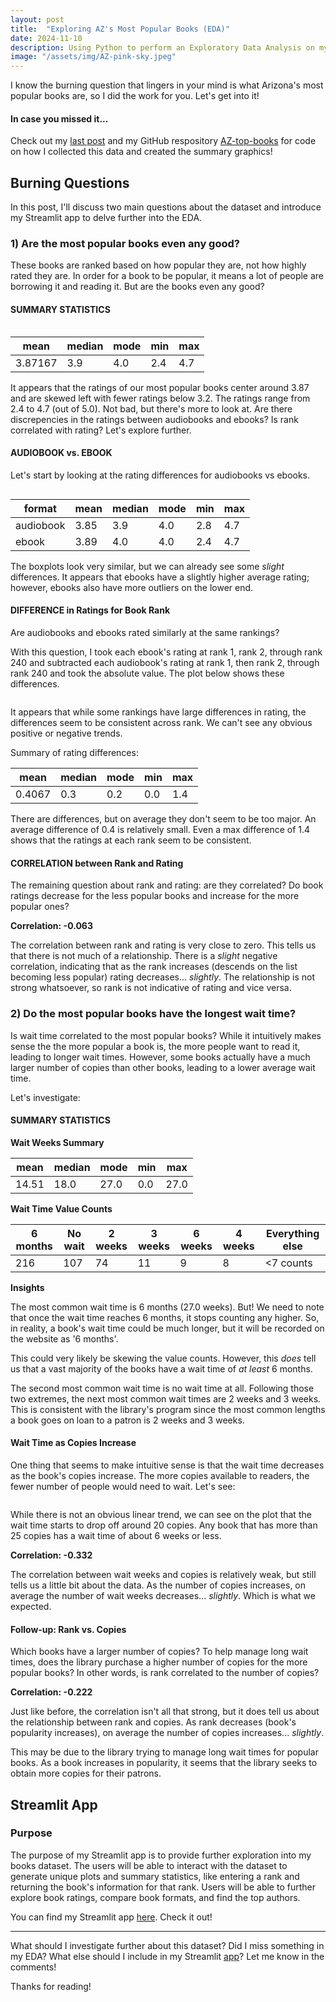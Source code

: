 ```yaml
---
layout: post
title:  "Exploring AZ's Most Popular Books (EDA)"
date: 2024-11-10
description: Using Python to perform an Exploratory Data Analysis on my AZ-best-books dataset.   
image: "/assets/img/AZ-pink-sky.jpeg"
---
```

<p class="intro"><span class="dropcap">I</span> know the burning question that lingers in your mind is what Arizona's most popular books are, so I did the work for you. Let's get into it!</p>

#### In case you missed it...
Check out my [last post](https://brinleyostler.github.io/data-science-blog/blog/post-two/) and my GitHub respository [AZ-top-books](https://github.com/brinleyostler/AZ-top-books) for code on how I collected this data and created the summary graphics!

## Burning Questions

In this post, I'll discuss two main questions about the dataset and introduce my Streamlit app to delve further into the EDA.

### 1) Are the most popular books even any good?

These books are ranked based on how popular they are, not how highly rated they are. In order for a book to be popular, it means a lot of people are borrowing it and reading it. But are the books even any good?

#### SUMMARY STATISTICS

<figure>
    <img src="{{site.url}}/{{site.baseurl}}/assets/img/book-ratings.png" alt=""> 
</figure>

| mean | median | mode | min | max|
|------|--------|------|-----|----|
| 3.87167 | 3.9 | 4.0 | 2.4 | 4.7 |

It appears that the ratings of our most popular books center around 3.87 and are skewed left with fewer ratings below 3.2. The ratings range from 2.4 to 4.7 (out of 5.0). Not bad, but there's more to look at. Are there discrepencies in the ratings between audiobooks and ebooks? Is rank correlated with rating? Let's explore further.


#### AUDIOBOOK vs. EBOOK

Let's start by looking at the rating differences for audiobooks vs ebooks.

<figure>
    <img src="{{site.url}}/{{site.baseurl}}/assets/img/audio-e-boxplot.png" alt=""> 
</figure>

| format | mean | median | mode | min | max|
|--------|------|--------|------|-----|----|
| audiobook | 3.85 | 3.9 | 4.0 | 2.8 | 4.7 | 
| ebook | 3.89 | 4.0 | 4.0 | 2.4 | 4.7 |

The boxplots look very similar, but we can already see some *slight* differences. It appears that ebooks have a slightly higher average rating; however, ebooks also have more outliers on the lower end. 


#### DIFFERENCE in Ratings for Book Rank

Are audiobooks and ebooks rated similarly at the same rankings? 

With this question, I took each ebook's rating at rank 1, rank 2, through rank 240 and subtracted each audiobook's rating at rank 1, then rank 2, through rank 240 and took the absolute value. The plot below shows these differences. 

<figure>
    <img src="{{site.url}}/{{site.baseurl}}/assets/img/rating-diff-plot.png" alt=""> 
</figure>

It appears that while some rankings have large differences in rating, the differences seem to be consistent across rank. We can't see any obvious positive or negative trends. 

Summary of rating differences:

| mean | median | mode | min | max |
|------|--------|------|-----|-----|
| 0.4067 | 0.3 | 0.2 | 0.0 | 1.4 |

There are differences, but on average they don't seem to be too major. An average difference of 0.4 is relatively small. Even a max difference of 1.4 shows that the ratings at each rank seem to be consistent.


#### CORRELATION between Rank and Rating

The remaining question about rank and rating: are they correlated? Do book ratings decrease for the less popular books and increase for the more popular ones?

**Correlation: -0.063**

The correlation between rank and rating is very close to zero. This tells us that there is not much of a relationship. There is a *slight* negative correlation, indicating that as the rank increases (descends on the list becoming less popular) rating decreases... *slightly*. The relationship is not strong whatsoever, so rank is not indicative of rating and vice versa.




### 2) Do the most popular books have the longest wait time?

Is wait time correlated to the most popular books? While it intuitively makes sense the the more popular a book is, the more people want to read it, leading to longer wait times. However, some books actually have a much larger number of copies than other books, leading to a lower average wait time.

Let's investigate:

#### SUMMARY STATISTICS

**Wait Weeks Summary**

| mean | median | mode | min | max |
|------|--------|------|-----|-----|
| 14.51 | 18.0 | 27.0 | 0.0 | 27.0 |

**Wait Time Value Counts**

| 6 months | No wait | 2 weeks | 3 weeks | 6 weeks | 4 weeks | Everything else |
|----------|---------|---------|---------|---------|---------|-----------------|
| 216 | 107 | 74 | 11 | 9 | 8 | <7 counts |

**Insights**

The most common wait time is 6 months (27.0 weeks). But! We need to note that once the wait time reaches 6 months, it stops counting any higher. So, in reality, a book's wait time could be much longer, but it will be recorded on the website as '6 months'. 

This could very likely be skewing the value counts. However, this *does* tell us that a vast majority of the books have a wait time of *at least* 6 months.

The second most common wait time is no wait time at all. Following those two extremes, the next most common wait times are 2 weeks and 3 weeks. This is consistent with the library's program since the most common lengths a book goes on loan to a patron is 2 weeks and 3 weeks.


#### Wait Time as Copies Increase

One thing that seems to make intuitive sense is that the wait time decreases as the book's copies increase. The more copies available to readers, the fewer number of people would need to wait. Let's see:

<figure>
    <img src="{{site.url}}/{{site.baseurl}}/assets/img/wait-copies.png" alt=""> 
</figure>

While there is not an obvious linear trend, we can see on the plot that the wait time starts to drop off around 20 copies. Any book that has more than 25 copies has a wait time of about 6 weeks or less.

**Correlation: -0.332**

The correlation between wait weeks and copies is relatively weak, but still tells us a little bit about the data. As the number of copies increases, on average the number of wait weeks decreases... *slightly*. Which is what we expected.


#### Follow-up: Rank vs. Copies

Which books have a larger number of copies? To help manage long wait times, does the library purchase a higher number of copies for the more popular books? In other words, is rank correlated to the number of copies?

**Correlation: -0.222**

Just like before, the correlation isn't all that strong, but it does tell us about the relationship between rank and copies. As rank decreases (book's popularity increases), on average the number of copies increases... *slightly*.

This may be due to the library trying to manage long wait times for popular books. As a book increases in popularity, it seems that the library seeks to obtain more copies for their patrons.


## Streamlit App

### Purpose

The purpose of my Streamlit app is to provide further exploration into my books dataset. The users will be able to interact with the dataset to generate unique plots and summary statistics, like entering a rank and returning the book's information for that rank. Users will be able to further explore book ratings, compare book formats, and find the top authors.

You can find my Streamlit app [here](). Check it out!

* * *

What should I investigate further about this dataset? Did I miss something in my EDA? What else should I include in my Streamlit [app]()? Let me know in the comments!

Thanks for reading!

<script src="https://utteranc.es/client.js"
repo="brinleyostler/data-science-blog"
issue-term="pathname"
label="💬"
theme="boxy-light"
crossorigin="anonymous"
async>
</script>